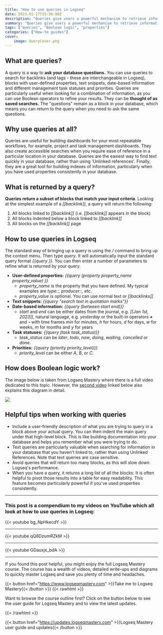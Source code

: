 ```yaml
---
title: "How to use queries in Logseq"
date: 2023-01-27T15:36:00Z
description: "Queries give users a powerful mechanism to retrieve information from their databases, and will take your usage of Logseq up a notch. This post is a collection of excerpts from Logseq Mastery."
summary: "Queries give users a powerful mechanism to retrieve information from their databases, and will take your usage of Logseq up a notch. This post is a collection of excerpts from Logseq Mastery."
tags: ["queries", "Boolean logic", "properties"]
categories: ["How-to guides"]
cover:
    image: QueryCover.png
---
```


## What are queries?

A query is a way to **ask your database questions.** You can use queries to search for backlinks (and tags - these are interchangeable in Logseq), blocks with user-defined properties, text snippets, date-based information and different management task statuses and priorities. Queries are particularly useful when looking for a combination of information, as you can use Boolean operators to refine your results. They can be **thought of as saved searches.** The "questions" remain as a block in your database, which means you can return to the query when you need to ask the same questions.

## Why use queries at all?

Queries are useful for building dashboards for your most repeatable workflows, for example, project and task management dashboards. They also create accessible searches when you require ease of reference in a particular location in your database. Queries are the easiest way to find text quickly in your database, rather than using 'Unlinked references'. Finally, they are a great tool for building indexes of information, particularly when you have used properties consistently in your database.

## What is returned by a query?

**Queries return a subset of blocks that match your input criteria**. Looking at the simplest example of a _[[backlink]]_, a query will return the following:

1. All blocks linked to _[[backlink]]_ (i.e. _[[backlink]]_ appears in the block)
2. All blocks indented below a block linked to _[[backlink]]_
3. All blocks on the _[[backlink]]_ page

## How to use queries in Logseq

The standard way of bringing up a query is using the _/_ command to bring up the context menu. Then type _query_. It will automatically input the standard query format _{{query }}_. You can then enter a number of parameters to refine what is returned by your query.

- **User-defined properties:** _{{query (property property_name property_value) }}_
  - _property_name_ is the property that you have defined. My typical examples are _type::, producer::_, etc.
  - _property_value_ is optional. You can use normal text or _[[backlinks]]_
- **Text snippets:** _{{query "search text in quotation marks"}}_
- **Date-based information:** _{{query (between start end)}}_
  - _start_ and _end_ can be either dates from the journal, e.g. _[[Jan 1st, 2023]]_, natural language, e.g. _yesterday_ or the built-in operators _**+**_ and **-** with time frames _min_ for minutes, _h_ for hours, _d_ for days, _w_ for weeks, _m_ for months and _y_ for years
- **Task statuses:** _{{query (task task_status)}}_
  - _task_status_ can be _later_, _todo_, _now_, _doing_, _waiting_, _cancelled_ or _done_.
- **Priorities:** _{{query (priority priority_level)}}_
  - _priority_level_ can be either _A_, _B_, or _C_.

## How does Boolean logic work?

The image below is taken from Logseq Mastery where there is a full video dedicated to this topic. However, the [second video](https://youtu.be/qQ8DzumRZkM) linked below also explains this diagram in detail.

![](/BooleanLogic.png)

## Helpful tips when working with queries

-   Include a user-friendly description of what you are trying to query in a block above your actual query. You can then indent the main query under that high-level block. This is like building documentation into your database and helps you remember what you were trying to do.
-   Text queries are particularly valuable when searching for information in your database that you haven't linked to, rather than using Unlinked References. Note that text queries are case sensitive.
-   Avoid queries that will return too many blocks, as this will slow down Logseq's performance.
-   When you have a query, it returns a long list of all the blocks. It is often helpful to pivot those results into a table for easy readability. This feature becomes particularly powerful if you've used properties consistently.

---

### This post is a compendium to my videos on YouTube which all look at how to use queries in Logseq:


{{< youtube bg_NpHkecdY >}}

---

{{< youtube qQ8DzumRZkM >}}

---

{{< youtube GDauxjx_bdA >}}

---

If you found this post helpful, you might enjoy the full Logseq Mastery course. The course has a wealth of videos, detailed write-ups and diagrams to quickly master Logseq and save you plenty of time and headaches.

{{< button href="https://www.logseqmastery.com" >}}Take me to Logseq Mastery{{< /button >}}
{{< rawhtml >}}
  <p class="speshal-fancy-custom">
    Want to browse the course outline first? Click on the button below to see the user guide for Logseq Mastery and to view the latest updates.
  </p>
{{< /rawhtml >}}


{{< button href="https://updates.logseqmastery.com" >}}Logseq Mastery user guide and updates{{< /button >}}